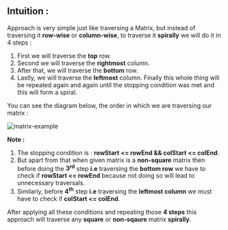 ## Intuition :

Approach is very simple just like traversing a Matrix, but instead of traversing it **row-wise** or **column-wise**, to traverse it **spirally** we will do it in 4 steps :
1. First we will traverse the **top** row.
2. Second we will traverse the **rightmost** column.
3. After that, we will traverse the **bottom** row.
4. Lastly, we will traverse the **leftmost** column.
Finally this whole thing will be repeated again and again until the stopping condition was met and this will form a spiral.


You can see the diagram below, the order in which we are traversing our matrix :

<img src="https://i.ibb.co/N2VsrHS/1689095279105.jpg" alt="matrix-example" border="0">

**Note :**
1. The stopping condition is : **rowStart <= rowEnd && colStart <= colEnd**.
2. But apart from that when given matrix is a **non-square** matrix then before doing the **3<sup>rd<sup>** step **i.e**
    traversing the **bottom row** we have to check if  **rowStart <= rowEnd** because not doing so will lead to unnecessary
    traversals.
3. Similarly, before **4<sup>th<sup>** step **i.e** traversing the **leftmost column** we must have to check if **colStart <= colEnd**.

After applying all these conditions and repeating those **4 steps** this approach will traverse any **square** or **non-sqaure** matrix **spirally**.